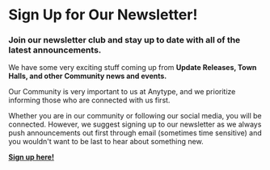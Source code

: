 # Sign Up for Our Newsletter!

### Join our newsletter club and stay up to date with all of the latest announcements.&#x20;

We have some very exciting stuff coming up from **Update Releases, Town Halls, and other Community news and events.**&#x20;

Our Community is very important to us at Anytype, and we prioritize informing those who are connected with us first.&#x20;

Whether you are in our community or following our social media, you will be connected. However, we suggest signing up to our newsletter as we always push announcements out first through email (sometimes time sensitive) and you wouldn't want to be last to hear about something new.

[**Sign up here!**](https://cdn.forms-content.sg-form.com/168cc8e2-00a0-11ee-b0fd-be5ac30cd062)
